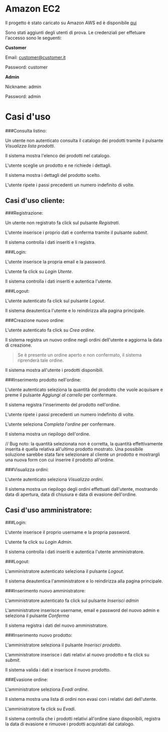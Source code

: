 Amazon EC2
==========

Il progetto è stato caricato su Amazon AWS ed è disponibile [qui](http://52.28.151.79/progetto_siw)

Sono stati aggiunti degli utenti di prova. Le credenziali per effetuare l'accesso sono le seguenti:

**Customer**

Email:    customer@customer.it

Password: customer

**Admin**

Nickname: admin

Password: admin

Casi d'uso
==========

###Consulta listino:

  Un utente non autenticato consulta il catalogo dei prodotti tramite il pulsante *Visualizza lista prodotti*.

  Il sistema mostra l'elenco dei prodotti nel catalogo.

  L'utente sceglie un prodotto e ne richiede i dettagli.

  Il sistema mostra i dettagli del prodotto scelto.

  L'utente ripete i passi precedenti un numero indefinito di volte.

Casi d'uso cliente:
-------------------

###Registrazione:

  Un utente non registrato fa click sul pulsante *Registrati*.

  L'utente inserisce i proprio dati e conferma tramite il pulsante *submit*.

  Il sistema controlla i dati inseriti e li registra.

###Login:

  L'utente inserisce la propria email e la password.

  L'utente fa click su *Login Utente*.

  Il sistema controlla i dati inseriti e autentica l'utente.

###Logout:

  L'utente autenticato fa click sul pulsante *Logout*.

  Il sistema deautentica l'utente e lo reindirizza alla pagina principale.

###Creazione nuovo ordine:

  L'utente autenticato fa click su *Crea ordine*.

  Il sistema registra un nuovo ordine negli ordini dell'utente e aggiorna la data di creazione.

  >Se è presente un ordine aperto e non confermato, il sistema riprenderà tale ordine.

  Il sistema mostra all'utente i prodotti disponibili.

###Inserimento prodotto nell'ordine:

  L'utente autenticato seleziona la quantità del prodotto che vuole acquisare e preme il pulsante
  *Aggiungi al carrello* per confermare.

  Il sistema registra l'inserimento del prodotto nell'ordine.

  L'utente ripete i passi precedenti un numero indefinito di volte.

  L'utente seleziona *Completa l'ordine* per confermare.

  Il sistema mostra un riepilogo dell'ordine.

  // Bug noto: la quantità selezionata non è corretta, la quantità effettivamente inserita è quella relativa
   all'ultimo prodotto mostrato. Una possibile soluzione sarebbe stata fare selezionare al cliente
   un prodotto e mostrargli una nuova form con cui inserire il prodotto all'ordine.

###Visualizza ordini:

  L'utente autenticato seleziona *Visualizza ordini*.

  Il sistema mostra un riepilogo degli ordini effettuati dall'utente, mostrando data di apertura,
  data di chiusura e data di evasione dell'ordine.

Casi d'uso amministratore:
--------------------------

###Login:

  L'utente inserisce il proprio username e la propria password.

  L'utente fa click su *Login Admin*.

  Il sistema controlla i dati inseriti e autentica l'utente amministratore.


###Logout:

  L'amministratore autenticato seleziona il pulsante *Logout*.

  Il sistema deautentica l'amministratore e lo reindirizza alla pagina principale.

###Inserimento nuovo amministratore:

  L'amministratore autenticato fa click sul pulsante *Inserisci admin*

  L'amministratore inserisce username, email e password del nuovo admin e seleziona il pulsante *Conferma*

  Il sistema registra i dati del nuovo amministratore.

###Inserimento nuovo prodotto:

  L'amministratore seleziona il pulsante *Inserisci prodotto*.

  L'amministratore inserisce i dati relativi al nuovo prodotto e fa click su *submit*.

  Il sistema valida i dati e inserisce il nuovo prodotto.

###Evasione ordine:

  L'amministratore seleziona *Evadi ordine*.

  Il sistema mostra una lista di ordini non evasi con i relativi dati dell'utente.

  L'amministratore fa click su *Evadi*.

  Il sistema controlla che i prodotti relativi all'ordine siano disponibili, registra la data di evasione
  e rimuove i prodotti acquistati dal catalogo.
